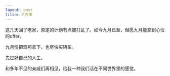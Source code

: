 ```yaml
---
layout: post
title: 八月末
---
```


这几天回了老家，原定的计划有点被打乱了。如今九月已至，但愿九月能拿到心仪的offer。

九月份把驾照拿下，也尽快买辆车。

先过好自己的人生。

和多年不见的亲戚们再相见，给我一种我们活在不同世界里的感觉。

